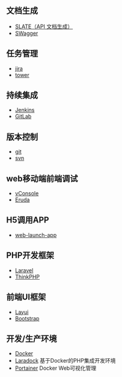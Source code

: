 ## 文档生成
 * [SLATE（API 文档生成）](https://github.com/lord/slate)
 * [SWagger](https://github.com/swagger-api)
## 任务管理
 * [jira](https://www.atlassian.com/zh/software/jira)
 * [tower](https://tower.im/)
## 持续集成
 * [Jenkins](https://jenkins.io)
 * [GitLab](https://about.gitlab.com/)
## 版本控制
 * [git](https://git-scm.com/)
 * [svn](https://subversion.apache.org/)
## web移动端前端调试
 * [vConsole](https://github.com/Tencent/vConsole)
 * [Eruda](https://eruda.liriliri.io/)
## H5调用APP
 * [web-launch-app](https://github.com/jawidx/web-launch-app)
## PHP开发框架
 * [Laravel](https://laravel.com)
 * [ThinkPHP](http://www.thinkphp.cn/)
## 前端UI框架
 * [Layui](https://www.layui.com/)
 * [Bootstrap](https://getbootstrap.com/)
## 开发/生产环境
 * [Docker](https://www.docker.com/)
 * [Laradock](https://laradock.io/) 基于Docker的PHP集成开发环境
 * [Portainer](https://github.com/portainer/portainer) Docker Web可视化管理
